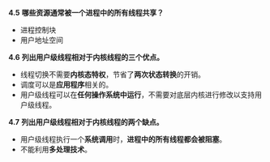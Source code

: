 **4.5** **哪些资源通常被一个进程中的所有线程共享？**

- 进程控制块
- 用户地址空间

**4.6** **列出用户级线程相对于内核线程的三个优点。**

- 线程切换不需要**内核态特权**，节省了**两次状态转换**的开销。
- 调度可以是**应用程序**相关的。
- 用户级线程可以在**任何操作系统中运行**，不需要对底层内核进行修改以支持用户级线程。

**4.7** **列出用户级线程相对于内核线程的两个缺点。**

- 用户级线程执行一个**系统调用**时，**进程中的所有线程都会被阻塞**。
- 不能利用**多处理技术**。